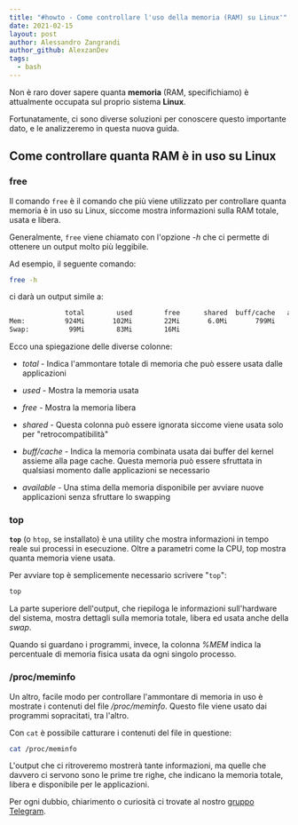 ```yaml
---
title: "#howto - Come controllare l'uso della memoria (RAM) su Linux'"
date: 2021-02-15
layout: post
author: Alessandro Zangrandi
author_github: AlexzanDev
tags:
  - bash
---
```

Non è raro dover sapere quanta **memoria** (RAM, specifichiamo) è attualmente occupata sul proprio sistema **Linux**.

Fortunatamente, ci sono diverse soluzioni per conoscere questo importante dato, e le analizzeremo in questa nuova guida.

## Come controllare quanta RAM è in uso su Linux

### free

Il comando `free` è il comando che più viene utilizzato per controllare quanta memoria è in uso su Linux, siccome mostra informazioni sulla RAM totale, usata e libera.

Generalmente, `free` viene chiamato con l'opzione *-h* che ci permette di ottenere un output molto più leggibile.

Ad esempio, il seguente comando:

```bash
free -h
```

ci darà un output simile a:

```bash
              total        used        free      shared  buff/cache   available
Mem:          924Mi       102Mi        22Mi       6.0Mi       799Mi       763Mi
Swap:          99Mi        83Mi        16Mi
```

Ecco una spiegazione delle diverse colonne:

- *total* - Indica l'ammontare totale di memoria che può essere usata dalle applicazioni

- *used* - Mostra la memoria usata

- *free* - Mostra la memoria libera

- *shared* - Questa colonna può essere ignorata siccome viene usata solo per "retrocompatibilità"

- *buff/cache* - Indica la memoria combinata usata dai buffer del kernel assieme alla page cache. Questa memoria può essere sfruttata in qualsiasi momento dalle applicazioni se necessario

- *available* - Una stima della memoria disponibile per avviare nuove applicazioni senza sfruttare lo swapping

### top

**`top`** (o `htop`, se installato) è una utility che mostra informazioni in tempo reale sui processi in esecuzione. Oltre a parametri come la CPU, top mostra quanta memoria viene usata.

Per avviare top è semplicemente necessario scrivere "`top`":

```bash
top
```

La parte superiore dell'output, che riepiloga le informazioni sull'hardware del sistema, mostra dettagli sulla memoria totale, libera ed usata anche della *swap*.

Quando si guardano i programmi, invece, la colonna *%MEM* indica la percentuale di memoria fisica usata da ogni singolo processo.

### /proc/meminfo

Un altro, facile modo per controllare l'ammontare di memoria in uso è mostrate i contenuti del file */proc/meminfo*. Questo file viene usato dai programmi sopracitati, tra l'altro.

Con `cat` è possibile catturare i contenuti del file in questione:

```bash
cat /proc/meminfo
```

L'output che ci ritroveremo mostrerà tante informazioni, ma quelle che davvero ci servono sono le prime tre righe, che indicano la memoria totale, libera e disponibile per le applicazioni.

Per ogni dubbio, chiarimento o curiosità ci trovate al nostro [gruppo Telegram](https://t.me/linuxpeople).